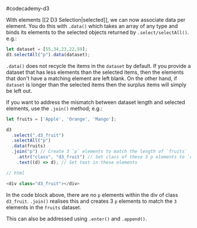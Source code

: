 #codecademy-d3 

With elements [[2 D3 Selection|selected]], we can now associate data per element. You do this with `.data()` which takes an array of any type and binds its elements to the selected objects returned by `.select/selectAll()`. e.g.:

```js
let dataset = [55,34,23,22,59];  
d3.selectAll("p").data(dataset);
```

`.data()` does not recycle the items in the `dataset` by default. If you provide a dataset that has less elements than the selected items, then the elements that don't have a matching element are left blank. On the other hand, if `dataset` is longer than the selected items then the surplus items will simply be left out.

If you want to address the mismatch between dataset length and selected elements, use the `.join()` method; e.g.:

```js
let fruits = ['Apple', 'Orange', 'Mango'];

d3
  .select(".d3_fruit")
  .selectAll("p")
  .data(fruits)
  .join("p") // Create 3 `p` elements to match the length of `fruits`
    .attr("class", "d3_fruit") // Set class of these 3 p elements to `d3_fruit`
    .text((d) => d); // Set text in these elements

// html

<div class="d3_fruit"></div>
```

In the code block above, there are no `p` elements within the div of class `d3_fruit`. `.join()` realises this and creates 3 `p` elements to match the `3` elements in the `fruits` dataset.

This can also be addressed using `.enter()` and `.append()`.